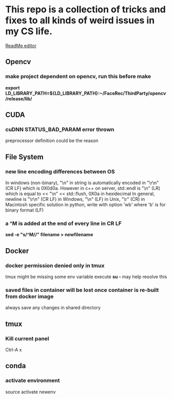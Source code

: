 # This repo is a collection of tricks and fixes to all kinds of weird issues in my CS life.
[ReadMe editor](https://help.github.com/articles/basic-writing-and-formatting-syntax/)

## Opencv

### make project dependent on opencv, run this before make
**export LD_LIBRARY_PATH=${LD_LIBRARY_PATH}:~/FaceRec/ThirdParty/opencv/release/lib/**

## CUDA

### cuDNN STATUS_BAD_PARAM error thrown
preprocessor definition could be the reason

## File System

### new line encoding differences between OS
In windows (non-binary), "\n" in string is automatically encoded in "\r\n" (CR LF) which is 0X0d0a. 
However in c++ on server, std::endl is "\n" (LR) which is equal to << "\n" << std::flush, 0X0a in hexidecimal
In general, newline is "\r\n" (CR LF) in Windows, "\n" (LF) in Unix, "\r" (CR) in Macintosh 
specific solution in python, write with option 'wb' where 'b' is for binary format (LF)

### a ^M is added at the end of every line in CR LF
**sed -e "s/^M//" filename > newfilename**

## Docker

### docker permission denied only in tmux
tmux might be missing some env variable
execute **su - <username>**
may help resolve this
  
### saved files in container will be lost once container is re-built from docker image
always save any changes in shared directory

## tmux

### Kill current panel
Ctrl-A x

## conda

### activate environment
source activate newenv
